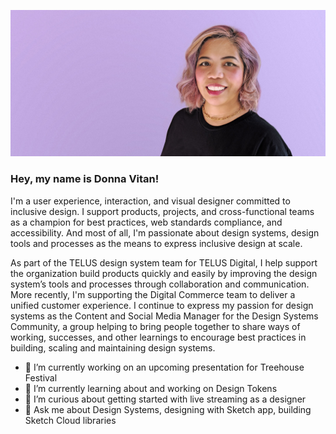 ![Headshot of Donna Vitan smiling, wearing a plain black t-shirt with a solid lavendar background](/donna-vitan-20200712-github-banner.jpg)


### Hey, my name is Donna Vitan!


I'm a user experience, interaction, and visual designer committed to inclusive design. I support products, projects, and cross-functional teams as a champion for best practices, web standards compliance, and accessibility. And most of all, I'm passionate about design systems, design tools and processes as the means to express inclusive design at scale.


As part of the TELUS design system team for TELUS Digital, I help support the organization build products quickly and easily by improving the design system’s tools and processes through collaboration and communication. More recently, I'm supporting the Digital Commerce team to deliver a unified customer experience. I continue to express my passion for design systems as the Content and Social Media Manager for the Design Systems Community, a group helping to bring people together to share ways of working, successes, and other learnings to encourage best practices in building, scaling and maintaining design systems.


- 🔭 I’m currently working on an upcoming presentation for Treehouse Festival
- 🌱 I’m currently learning about and working on Design Tokens
- 🤔 I’m curious about getting started with live streaming as a designer
- 💬 Ask me about Design Systems, designing with Sketch app, building Sketch Cloud libraries
<!--
**donnavitan/donnavitan** is a ✨ _special_ ✨ repository because its `README.md` (this file) appears on your GitHub profile.

Here are some ideas to get you started:

- 🔭 I’m currently working on ...
- 🌱 I’m currently learning ...
- 👯 I’m looking to collaborate on ...
- 🤔 I’m looking for help with ...
- 💬 Ask me about ...
- 📫 How to reach me: ...
- 😄 Pronouns: ...
- ⚡ Fun fact: ...
-->
